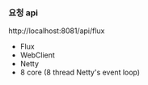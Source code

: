 ### 요청 api
http://localhost:8081/api/flux

* Flux
* WebClient
* Netty
* 8 core (8 thread Netty's event loop)
